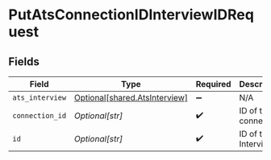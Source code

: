 # PutAtsConnectionIDInterviewIDRequest


## Fields

| Field                                                                    | Type                                                                     | Required                                                                 | Description                                                              |
| ------------------------------------------------------------------------ | ------------------------------------------------------------------------ | ------------------------------------------------------------------------ | ------------------------------------------------------------------------ |
| `ats_interview`                                                          | [Optional[shared.AtsInterview]](undefined/models/shared/atsinterview.md) | :heavy_minus_sign:                                                       | N/A                                                                      |
| `connection_id`                                                          | *Optional[str]*                                                          | :heavy_check_mark:                                                       | ID of the connection                                                     |
| `id`                                                                     | *Optional[str]*                                                          | :heavy_check_mark:                                                       | ID of the Interview                                                      |